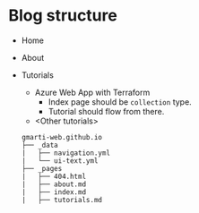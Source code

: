 # Blog structure

- Home
- About
- Tutorials
  - Azure Web App with Terraform
    - Index page should be `collection` type.
    - Tutorial should flow from there.
  - \<Other tutorials\>

  ```console
  gmarti-web.github.io
  ├── _data
  |   ├── navigation.yml
  |   └── ui-text.yml
  ├── _pages
  |   ├── 404.html
  |   ├── about.md
  |   ├── index.md
  |   ├── tutorials.md